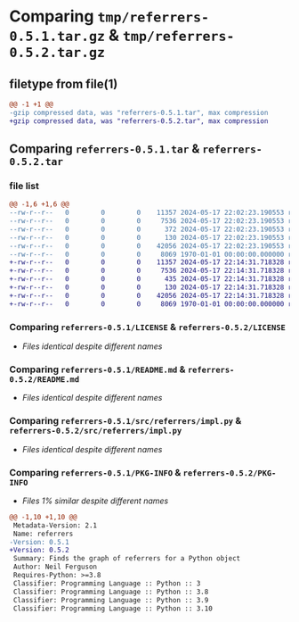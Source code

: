 # Comparing `tmp/referrers-0.5.1.tar.gz` & `tmp/referrers-0.5.2.tar.gz`

## filetype from file(1)

```diff
@@ -1 +1 @@
-gzip compressed data, was "referrers-0.5.1.tar", max compression
+gzip compressed data, was "referrers-0.5.2.tar", max compression
```

## Comparing `referrers-0.5.1.tar` & `referrers-0.5.2.tar`

### file list

```diff
@@ -1,6 +1,6 @@
--rw-r--r--   0        0        0    11357 2024-05-17 22:02:23.190553 referrers-0.5.1/LICENSE
--rw-r--r--   0        0        0     7536 2024-05-17 22:02:23.190553 referrers-0.5.1/README.md
--rw-r--r--   0        0        0      372 2024-05-17 22:02:23.190553 referrers-0.5.1/pyproject.toml
--rw-r--r--   0        0        0      130 2024-05-17 22:02:23.190553 referrers-0.5.1/src/referrers/__init__.py
--rw-r--r--   0        0        0    42056 2024-05-17 22:02:23.190553 referrers-0.5.1/src/referrers/impl.py
--rw-r--r--   0        0        0     8069 1970-01-01 00:00:00.000000 referrers-0.5.1/PKG-INFO
+-rw-r--r--   0        0        0    11357 2024-05-17 22:14:31.718328 referrers-0.5.2/LICENSE
+-rw-r--r--   0        0        0     7536 2024-05-17 22:14:31.718328 referrers-0.5.2/README.md
+-rw-r--r--   0        0        0      435 2024-05-17 22:14:31.718328 referrers-0.5.2/pyproject.toml
+-rw-r--r--   0        0        0      130 2024-05-17 22:14:31.718328 referrers-0.5.2/src/referrers/__init__.py
+-rw-r--r--   0        0        0    42056 2024-05-17 22:14:31.718328 referrers-0.5.2/src/referrers/impl.py
+-rw-r--r--   0        0        0     8069 1970-01-01 00:00:00.000000 referrers-0.5.2/PKG-INFO
```

### Comparing `referrers-0.5.1/LICENSE` & `referrers-0.5.2/LICENSE`

 * *Files identical despite different names*

### Comparing `referrers-0.5.1/README.md` & `referrers-0.5.2/README.md`

 * *Files identical despite different names*

### Comparing `referrers-0.5.1/src/referrers/impl.py` & `referrers-0.5.2/src/referrers/impl.py`

 * *Files identical despite different names*

### Comparing `referrers-0.5.1/PKG-INFO` & `referrers-0.5.2/PKG-INFO`

 * *Files 1% similar despite different names*

```diff
@@ -1,10 +1,10 @@
 Metadata-Version: 2.1
 Name: referrers
-Version: 0.5.1
+Version: 0.5.2
 Summary: Finds the graph of referrers for a Python object
 Author: Neil Ferguson
 Requires-Python: >=3.8
 Classifier: Programming Language :: Python :: 3
 Classifier: Programming Language :: Python :: 3.8
 Classifier: Programming Language :: Python :: 3.9
 Classifier: Programming Language :: Python :: 3.10
```

